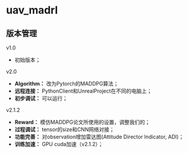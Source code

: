 # uav_madrl

## 版本管理

v1.0
  - 初始版本；

v2.0
  - **Algorithm：** 改为Pytorch的MADDPG算法；
  - **远程连接：** PythonClient和UnrealProject在不同的电脑上；
  - **初步调试：** 可以运行；

v2.1.2
  - **Reward：** 模仿MADDPG论文所使用的设置，调整我们的； 
  - **过程调试：** tensor的size和CNN网络对接；
  - **功能完善：** 对observation增加雷达图(Attitude Director Indicator, ADI)；
  - **训练加速：** GPU cuda加速（v2.1.2）；
